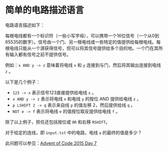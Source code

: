 # 简单的电路描述语言

电路语言描述如下：

每根电线都有一个标识符（一些小写字母），可以携带一个16位信号（一个从0到65535的数字）。信号由一个门、另一根电线或一些特定的值提供给每根电线。每根电线只能从一个源获得信号，但可以将其信号提供给多个目的地。一个门在其所有输入都有信号之前不提供信号。

例如：`x AND y -> z` 意味着将电线 `x` 和 `y` 连接到与门，然后将其输出连接到电线 `z` 。

以下是几个例子：

- `123 -> x` 表示信号123直接提供给电线 `x` 。
- `x AND y -> z` 表示将电线 `x` 和电线 `y` 的按位 AND 提供给电线 `z` 。
- `p LSHIFT 2 -> q` 表示来自线 `p` 的值左移 2，然后提供给线 `q` 。
- `NOT e -> f` 表示将电线 `e` 的值按位取反提供给电线 `f` 。

除了以上例子，担任还包括按位或 `OR` 和右移 `RSHIFT`。

对于给定的连线，即 `input.txt` 中的电路，电线 `a` 的最终的值是多少？

此问题可以参见：[Advent of Code 2015 Day 7](https://adventofcode.com/2015/day/7)
